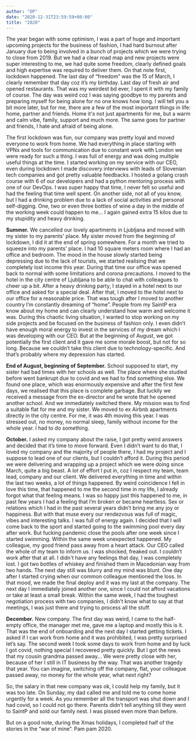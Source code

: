```yaml
---
author: "DP"
date: "2020-12-31T23:59:59+00:00"
title: "2020"
---
```


The year began with some optimism, I was a part of huge and important upcoming projects for the business of fashion, I had hard burnout after January due to being involved in a bunch of projects which we were trying to close from 2019. But we had a clear road map and new projects were super interesting to me, we had quite some freedom, clearly defined goals and high expertise was required to deliver them. On that note first, lockdown happened. The last day of “freedom” was the 15 of March, I clearly remember that day coz it’s my birthday. Last day of fresh air and opened restaurants. That was my weirdest bd ever, I spent it with my family of course. The day was weird coz I was saying goodbye to my parents and preparing myself for being alone for no one knows how long. I will tell you a bit more later, but for me, there are a few of the most important things in life: home, partner and friends. Home it's not just apartments for me, but a warm and calm vibe, family, support and much more. The same goes for partner and friends, I hate and afraid of being alone.

The first lockdown was fun, our company was pretty loyal and moved everyone to work from home. We had everything in place starting with VPNs and tools for communication due to constant work with London we were ready for such a thing. I was full of energy and was doing multiple useful things at the time. I started working on my service with our CEO, even during lockdown I made discovery interviews with leads of Slovenian tech companies and got pretty valuable feedbacks. I hosted a golang crash course with 6 of our developers and had a python mentoring process with one of our DevOps. I was super happy that time, I never felt so useful and had the feeling that time well spent. On another side, not all of you know, but I had a drinking problem due to a lack of social activities and personal self-digging. One, two or even three bottles of wine a day in the middle of the working week could happen to me... I again gained extra 15 kilos due to my stupidity and heavy drinking. 

**Summer.** We cancelled our lovely apartments in Ljubljana and moved with my sister to my parents' place. My sister moved from the beginning of lockdown, I did it at the end of spring somewhere. For a month we tried to squeeze into my parents' place. I had 10 square meters room where I had an office and bedroom. The mood in the house slowly started being depressing due to the lack of tourists, we started realising that we completely lost income this year. During that time our office was opened back to normal with some limitations and corona precautions. I moved to the hotel in the city centre of Ljubljana to be able to chat with colleagues to cheer up a bit. After a heavy drinking party, I stayed in a hotel next to our office and asked for a special deal. After that, I moved to the hotel next to our office for a reasonable price. That was tough after I moved to another country I’m constantly dreaming of “home”. People from my SaintP era know about my home and can clearly understand how warm and welcome it was. During this chaotic living situation, I wanted to stop working on my side projects and be focused on the business of fashion only. I even didn’t have enough moral energy to invest in the services of my dream which I was developing with our CEO. But at the beginning of August, we got potentially the first client and it gave me some morale boost, but not for so long. Because we couldn’t take this client due to technology-specific. And that’s probably where my depression has started.

**End of August, beginning of September.** School supposed to start, my sister had bad times with her schools as well. The place where she studied before went bankrupt due to covid and we had to find something else. We found one place, which was enormously expensive and after the first few days, we realised that this place is complete garbage. But luckily we received a message from the ex-director and he wrote that he opened another school. And we immediately switched there. My mission was to find a suitable flat for me and my sister. We moved to ex Airbnb apartments directly in the city centre. For me, it was 4th moving this year. I was stressed out, no money, no normal sleep, family without income for the whole year. I had to do something. 

**October.** I asked my company about the raise, I got pretty weird answers and decided that it’s time to move forward. Even I didn’t want to do that, I loved my company and the majority of people there, I had my project and I suppose to lead one of our clients, but I couldn’t afford it. During this period we were delivering and wrapping up a project which we were doing since March, quite a big beast. A lot of effort I put in, coz I respect my team, team lead, company and our client. We delivered everything in time and within the last two weeks, a lot of things happened. By weird coincidence I fell in love this time, that happened to me the second time in my life, I already forgot what that feeling means. I was so happy just this happened to me, in past few years I had a feeling that I’m broken or became heartless. Sex or relations which I had in the past several years didn’t bring me any joy or happiness. But with that muse every our rendezvous was full of magic, vibes and interesting talks. I was full of energy again. I decided that I will come back to the sport and started going to the swimming pool every day after work. But fucking pandemic close the pools after one week since I started swimming. Within the same week unexpected happened. My colleague, my good friend pass away from a heart attack. Our CEO called the whole of my team to inform us. I was shocked, freaked out. I couldn’t work after that at all. I didn't have any feelings that day, I was completely lost. I got two bottles of whiskey and finished them in Macedonian way from two hands. The next day still was blurry and my mind was blunt. One day after I started crying when our common colleague mentioned the loss. In that mood, we made the final deploy and it was my last at the company. The next day I immediately joined another one, since I could not afford vacations or take at least a small break. Within the same week, I had the toughest negotiation process with two companies, I didn’t know what to say at that meetings, I was just there and trying to process all the stuff. 

**December.** New company. The first day was weird, I came to the half-empty office, the manager met me, gave me a laptop and mostly this is it. That was the end of onboarding and the next day I started getting tickets. I asked if I can work from home and it was prohibited, I was pretty surprised let’s say. The second week I took some days to work from home and by luck I got covid, nothing special I recovered pretty quickly. But I got the news that my cousin grandma passed away... We were pretty close with her, because of her I still in IT business by the way. That was another tragedy that year. You can imagine, switching off the company, flat, your colleague passed away, no money for the whole year, what next right? 

So, the salary in that new company was ok, I could help my family, but it was too late. On Sunday, my dad called me and told me to come home urgently for a week. As you remember all the transport was shut down and I had covid, so I could not go there. Parents didn’t tell anything till they went to SaintP and sold our family nest. I was pissed even more than before. 

But on a good note, during the Xmas holidays, I completed half of the stories in the “war of mine”. Pam pam 2020.
